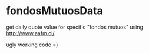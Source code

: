 fondosMutuosData
================

get daily quote value for specific "fondos mutuos" using http://www.aafm.cl/

ugly working code =)